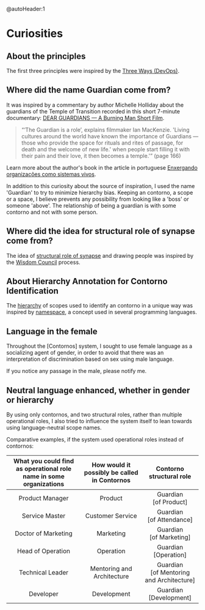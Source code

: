 @autoHeader:1


# Curiosities

## About the principles
The first three principles were inspired by the [Three Ways (DevOps)](https://itrevolution.com/the-three-ways-principles-underpinning-devops/).

## Where did the name Guardian come from?
It was inspired by a commentary by author Michelle Holliday about the guardians of the Temple of Transition recorded in this short 7-minute documentary: [DEAR GUARDIANS — A Burning Man Short Film](https://www.youtube.com/watch?v=1Rdqven5MZI ).

> “‘The Guardian is a role’, explains filmmaker Ian MacKenzie. 'Living cultures around the world have known the importance of Guardians — those who provide the space for rituals and rites of passage, for death and the welcome of new life.' when people start filling it with their pain and their love, it then becomes a temple.'” (page 166)

Learn more about the author's book in the article in portuguese [Enxergando organizações como sistemas vivos](https://medium.com/tentaculus/organizacoes-como-sistemas-vivos-80d36e1011f3).

In addition to this curiosity about the source of inspiration, I used the name 'Guardian' to try to minimize hierarchy bias. Keeping an contorno, a scope or a space, I believe prevents any possibility from looking like a 'boss' or someone 'above'. The relationship of being a guardian is with some contorno and not with some person.

## Where did the idea for structural role of synapse come from?
The idea of [structural role of synapse](apps#synapse-structural-paper) and drawing people was inspired by the [Wisdom Council](https://www.wisedemocracy.org/3-wisdom-council-process.html) process.

## About Hierarchy Annotation for Contorno Identification
The [hierarchy](contornos#scope) of scopes used to identify an contorno in a unique way was inspired by [namespace](https://pt.wikipedia.org/wiki/Espa%C3%A7o_de_nomes), a concept used in several programming languages.

## Language in the female
Throughout the [Contornos] system, I sought to use female language as a socializing agent of gender, in order to avoid that there was an interpretation of discrimination based on sex using male language.

If you notice any passage in the male, please notify me.

## Neutral language enhanced, whether in gender or hierarchy
By using only contornos, and two structural roles, rather than multiple operational roles, I also tried to influence the system itself to lean towards using language-neutral scope names.

Comparative examples, if the system used operational roles instead of contornos:

| What you could find as operational role name in some organizations  | How would it possibly be called in Contornos | Contorno structural role
| :---: | :---: | :---: |
| Product Manager | Product | Guardian<br />[of Product] |
| Service Master | Customer Service | Guardian<br />[of Attendance] |
| Doctor of Marketing | Marketing | Guardian<br />[of Marketing] |
| Head of Operation | Operation | Guardian<br />[Operation] |
| Technical Leader | Mentoring and Architecture | Guardian<br />[of Mentoring and Architecture] |
| Developer | Development | Guardian<br />[Development] | 
